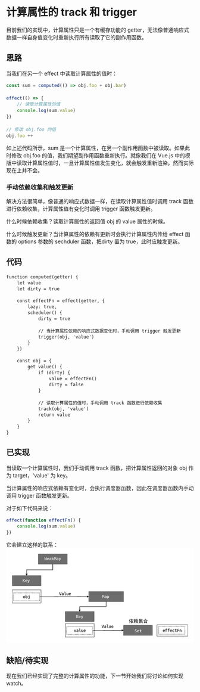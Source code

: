 # 计算属性的 track 和 trigger

目前我们的实现中，计算属性只是一个有缓存功能的 getter，无法像普通响应式数据一样自身值变化时重新执行所有读取了它的副作用函数。

## 思路

当我们在另一个 effect 中读取计算属性的值时：

```js
const sum = computed(() => obj.foo + obj.bar)

effect(() => {
    // 读取计算属性的值
    console.log(sum.value)
})

// 修改 obj.foo 的值
obj.foo ++
```

如上述代码所示，sum 是一个计算属性，在另一个副作用函数中被读取。如果此时修改 obj.foo 的值，我们期望副作用函数重新执行。就像我们在 Vue.js 中的模版中读取计算属性值时，一旦计算属性值发生变化，就会触发重新渲染。然而实际现在上并不会。

### 手动依赖收集和触发更新

解决方法很简单，像普通的响应式数据一样，在读取计算属性值时调用 track 函数进行依赖收集，计算属性值有变化时调用 trigger 函数触发更新。

什么时候依赖收集？读取计算属性的返回值 obj 的 value 属性的时候。

什么时候触发更新？当计算属性的依赖有更新时会执行计算属性内传给 effect 函数的 options 参数的 sechduler 函数，把dirty 置为 true，此时应触发更新。

## 代码

```js{10-11,22-23}
function computed(getter) {
    let value
    let dirty = true

    const effectFn = effect(getter, {
        lazy: true,
        scheduler() {
            dirty = true

            // 当计算属性依赖的响应式数据变化时，手动调用 trigger 触发更新
            trigger(obj, 'value')
        }
    })

    const obj = {
        get value() {
            if (dirty) {
                value = effectFn()
                dirty = false
            }

            // 读取计算属性的值时，手动调用 track 函数进行依赖收集
            track(obj, 'value')
            return value
        }
    }
}
```

## 已实现

当读取一个计算属性时，我们手动调用 track 函数，把计算属性返回的对象 obj 作为 target，'value' 为 key。

当计算属性的响应式依赖有变化时，会执行调度器函数，因此在调度器函数内手动调用 trigger 函数触发更新。

对于如下代码来说：

```js
effect(function effectFn() {
    console.log(sum.value)
})
```

它会建立这样的联系：
![](计算属性与副作用函数的依赖关系.png)

## 缺陷/待实现

现在我们已经实现了完整的计算属性的功能，下一节开始我们将讨论如何实现 watch。
